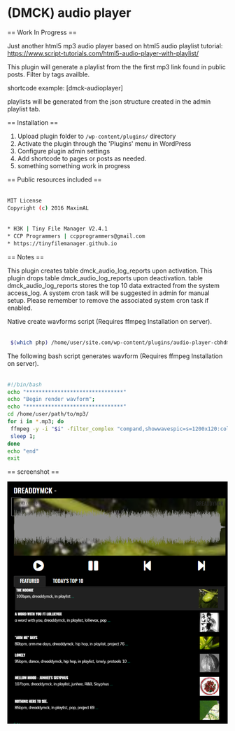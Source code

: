 # (DMCK) audio player

== Work In Progress ==

Just another html5 mp3 audio player based on html5 audio playlist tutorial:
https://www.script-tutorials.com/html5-audio-player-with-playlist/

This plugin will generate a playlist from the the first mp3 link found in public posts.
Filter by tags availble.

shortcode example:
[dmck-audioplayer]

playlists will be generated from the json structure created in the admin playlist tab.

== Installation ==

1. Upload plugin folder to `/wp-content/plugins/` directory
2. Activate the plugin through the 'Plugins' menu in WordPress
3. Configure plugin admin settings
4. Add shortcode to pages or posts as needed.
5. something something work in progress

== Public resources included  ==

```bash

MIT License
Copyright (c) 2016 MaximAL
```

```bash

* H3K | Tiny File Manager V2.4.1
* CCP Programmers | ccpprogrammers@gmail.com
* https://tinyfilemanager.github.io
```

== Notes ==

This plugin creates table dmck_audio_log_reports upon activation.
This plugin drops table dmck_audio_log_reports upon deactivation.
table dmck_audio_log_reports stores the top 10 data extracted from the system access_log.
A system cron task will be suggested in admin for manual setup.
Please remember to remove the associated system cron task if enabled.

Native create wavforms script (Requires ffmpeg Installation on server).

```bash

 $(which php) /home/user/site.com/wp-content/plugins/audio-player-cbhdmk/lib/reports.php wavform "" "filename.mp3"
```

The following bash script generates wavform (Requires ffmpeg Installation on server).

```bash

#!/bin/bash
echo "*******************************"
echo "Begin render wavform";
echo "*******************************"
cd /home/user/path/to/mp3/
for i in *.mp3; do
 ffmpeg -y -i "$i" -filter_complex "compand,showwavespic=s=1200x120:colors=b2b2b2ff:" -frames:v 1  "${i%.mp3}.wavform.png";
 sleep 1;
done
echo "end"
exit
```

== screenshot ==

![alt tag](https://github.com/dreaddymck/audio-player-cbhdmk/blob/master/screenshot.png?raw=true)
